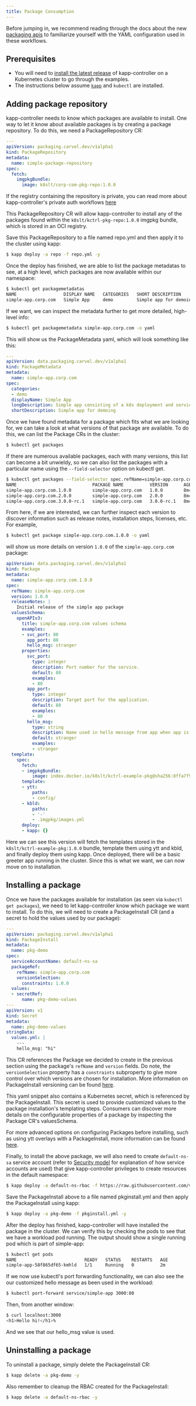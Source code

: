 ```yaml
---
title: Package Consumption
---
```


Before jumping in, we recommend reading through the docs about the new [packaging
apis](packaging.md) to familiarize yourself with the YAML configuration used in these
workflows.

## Prerequisites

* You will need to [install the latest release](install.md) of kapp-controller on a
  Kubernetes cluster to go through the examples.
* The instructions below assume [`kapp`](/kapp) and `kubectl` are installed.

## Adding package repository

kapp-controller needs to know which packages are available to install. One way
to let it know about available packages is by creating a package repository.
To do this, we need a PackageRepository CR:

```yaml
---
apiVersion: packaging.carvel.dev/v1alpha1
kind: PackageRepository
metadata:
  name: simple-package-repository
spec:
  fetch:
    imgpkgBundle:
      image: k8slt/corp-com-pkg-repo:1.0.0
```

If the registry containing the repository is private, you can read more about 
kapp-controller's private auth workflows [here](private-registry-auth.md)

This PackageRepository CR will allow kapp-controller to install any of the
packages found within the `k8slt/kctrl-pkg-repo:1.0.0` imgpkg bundle, which is
stored in an OCI registry.

Save this PackageRepository to a file named repo.yml
and then apply it to the cluster using kapp:

```bash
$ kapp deploy -a repo -f repo.yml -y
```

Once the deploy has finished, we are able to list the package metadatas to see,
at a high level, which packages are now available within our namespace:

```bash
$ kubectl get packagemetadatas
NAME                  DISPLAY NAME   CATEGORIES   SHORT DESCRIPTION        AGE
simple-app.corp.com   Simple App     demo         Simple app for demoing   2s
```

If we want, we can inspect the metadata further to get more detailed, high-level
info:

```bash
$ kubectl get packagemetadata simple-app.corp.com -o yaml
```

This will show us the PackageMetadata yaml, which will look something like this:

```yaml
---
apiVersion: data.packaging.carvel.dev/v1alpha1
kind: PackageMetadata
metadata:
  name: simple-app.corp.com
spec:
  categories:
  - demo
  displayName: Simple App
  longDescription: Simple app consisting of a k8s deployment and service
  shortDescription: Simple app for demoing
```

Once we have found metadata for a package which fits what we are looking for,
we can take a look at what versions of that package are available. To do this,
we can list the Package CRs in the cluster:

```bash
$ kubectl get packages
```

If there are numerous available packages, each with many versions, this list can
become a bit unwieldy, so we can also list the packages with a particular name
using the `--field-selector` option on kubectl get.

```bash
$ kubectl get packages --field-selector spec.refName=simple-app.corp.com
NAME                             PACKAGE NAME          VERSION      AGE
simple-app.corp.com.1.0.0        simple-app.corp.com   1.0.0        8m45s
simple-app.corp.com.2.0.0        simple-app.corp.com   2.0.0        8m45s
simple-app.corp.com.3.0.0-rc.1   simple-app.corp.com   3.0.0-rc.1   8m45s
```

From here, if we are interested, we can further inspect each version to discover
information such as release notes, installation steps, licenses, etc. For
example,

```bash
$ kubectl get package simple-app.corp.com.1.0.0 -o yaml
```

will show us more details on version `1.0.0` of the `simple-app.corp.com` package:

```yaml
apiVersion: data.packaging.carvel.dev/v1alpha1
kind: Package
metadata:
  name: simple-app.corp.com.1.0.0
spec:
  refName: simple-app.corp.com
  version: 1.0.0
  releaseNotes: |
    Initial release of the simple app package
  valuesSchema:
    openAPIv3:
      title: simple-app.corp.com values schema
      examples:
      - svc_port: 80
        app_port: 80
        hello_msg: stranger
      properties:
        svc_port:
          type: integer
          description: Port number for the service.
          default: 80
          examples:
          - 80
        app_port:
          type: integer
          description: Target port for the application.
          default: 80
          examples:
          - 80
        hello_msg:
          type: string
          description: Name used in hello message from app when app is pinged.
          default: stranger
          examples:
          - stranger
  template:
    spec:
      fetch:
      - imgpkgBundle:
          image: index.docker.io/k8slt/kctrl-example-pkg@sha256:8ffa7f9352149dba1d539d0006b38eda357917edcdd39b82497a61dab2c27b75
      template:
      - ytt:
          paths:
          - config/
      - kbld:
          paths:
          - '-'
          - .imgpkg/images.yml
      deploy:
      - kapp: {}
```

Here we can see this version will fetch the templates stored in the
`k8slt/kctrl-example-pkg:1.0.0` bundle, template them using ytt and kbld, and
finally deploy them using kapp. Once deployed, there will be a basic greeter app
running in the cluster. Since this is what we want, we can now move on to
installation.

## Installing a package

Once we have the packages available for installation (as seen via `kubectl get
packages`), we need to let kapp-controller know which package we want to install. 
To do this, we will need to create a PackageInstall CR (and a secret to hold the
values used by our package):

```yaml
---
apiVersion: packaging.carvel.dev/v1alpha1
kind: PackageInstall
metadata:
  name: pkg-demo
spec:
  serviceAccountName: default-ns-sa
  packageRef:
    refName: simple-app.corp.com
    versionSelection:
      constraints: 1.0.0
  values:
  - secretRef:
      name: pkg-demo-values
---
apiVersion: v1
kind: Secret
metadata:
  name: pkg-demo-values
stringData:
  values.yml: |
    ---
    hello_msg: "hi"
```

This CR references the Package we decided to create in the previous section
using the package's `refName` and `version` fields. Do note, the `versionSelection`
property has a `constraints` subproperty to give more control over which
versions are chosen for installation. More information on PackageInstall versioning
can be found [here](package-consumer-concepts.md#using-packageinstalls-version-selection).

This yaml snippet also contains a Kubernetes secret, which is referenced by the
PackageInstall. This secret is used to provide customized values to the package
installation's templating steps. Consumers can discover more details on the
configurable properties of a package by inspecting the Package CR's
valuesSchema. 

For more advanced options on configuring Packages before installing, such as using ytt 
overlays with a PackageInstall, more information can be found [here](package-install-extensions.md).

Finally, to install the above package, we will also need to create `default-ns-sa` service
account (refer to [Security model](security-model.md) for explanation of how
service accounts are used) that give kapp-controller privileges to create
resources in the default namespace:

```bash
$ kapp deploy -a default-ns-rbac -f https://raw.githubusercontent.com/vmware-tanzu/carvel-kapp-controller/develop/examples/rbac/default-ns.yml -y
```

Save the PackageInstall above to a file named pkginstall.yml and then apply the
PackageInstall using kapp:

```bash
$ kapp deploy -a pkg-demo -f pkginstall.yml -y
```

After the deploy has finished, kapp-controller will have installed the package in the
cluster. We can verify this by checking the pods to see that we have a workload pod
running. The output should show a single running pod which is part of simple-app:

```bash
$ kubectl get pods
NAME                          READY   STATUS    RESTARTS   AGE
simple-app-58f865df65-kmhld   1/1     Running   0          2m
```

If we now use kubectl's port forwarding functionality, we can also see the our
customized hello message as been used in the workload:

```bash
$ kubectl port-forward service/simple-app 3000:80
```

Then, from another window:

```bash
$ curl localhost:3000
<h1>Hello hi!</h1>%
```

And we see that our hello_msg value is used.

## Uninstalling a package

To uninstall a package, simply delete the PackageInstall CR:

```bash
$ kapp delete -a pkg-demo -y
```

Also remember to cleanup the RBAC created for the PackageInstall:

```bash
$ kapp delete -a default-ns-rbac -y
```
